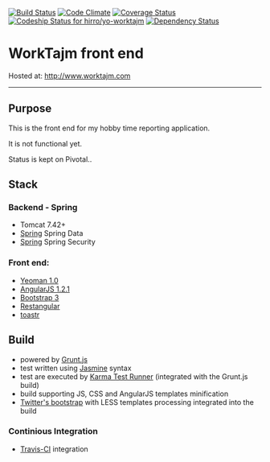 [![Build Status](https://travis-ci.org/hirro/yo-worktajm.png?branch=master)](https://travis-ci.org/hirro/yo-worktajm)
[![Code Climate](https://codeclimate.com/github/hirro/yo-worktajm.png)](https://codeclimate.com/github/hirro/yo-worktajm)
[![Coverage Status](https://coveralls.io/repos/hirro/yo-worktajm/badge.png?branch=master)](https://coveralls.io/r/hirro/yo-worktajm?branch=master)
[ ![Codeship Status for hirro/yo-worktajm](https://www.codeship.io/projects/295e56d0-3115-0131-77a2-4ab24c68f59c/status?branch=master)](https://www.codeship.io/projects/9576)
[![Dependency Status](https://gemnasium.com/hirro/yo-worktajm.png)](https://gemnasium.com/hirro/yo-worktajm)

# WorkTajm front end
Hosted at: http://www.worktajm.com

***

## Purpose
This is the front end for my hobby time reporting application.

It is not functional yet.

Status is kept on Pivotal..

## Stack
	
### Backend - Spring 
* Tomcat 7.42+
* [Spring](www.spring.org)  Spring Data
* [Spring](www.spring.org)  Spring  Security

### Front end:
* [Yeoman 1.0](http://yeoman.io/)
* [AngularJS 1.2.1](http://www.angularjs.org/) 
* [Bootstrap 3](http://getbootstrap.com/)
* [Restangular](https://github.com/mgonto/restangular)
* [toastr](https://github.com/CodeSeven/toastr)

## Build

* powered by [Grunt.js](http://gruntjs.com/)
* test written using [Jasmine](http://pivotal.github.com/jasmine/) syntax
* test are executed by [Karma Test Runner](http://karma-runner.github.io/0.8/index.html) (integrated with the Grunt.js build)
* build supporting JS, CSS and AngularJS templates minification
* [Twitter's bootstrap](http://twitter.github.com/bootstrap/) with LESS templates processing integrated into the build

### Continious Integration

* [Travis-CI](https://travis-ci.org/) integration
